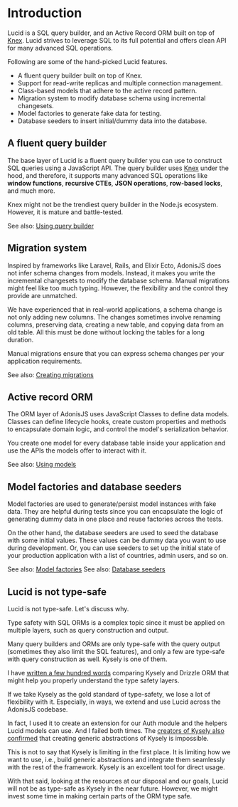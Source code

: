 # Introduction

Lucid is a SQL query builder, and an Active Record ORM built on top of [Knex](https://knexjs.org/). Lucid strives to leverage SQL to its full potential and offers clean API for many advanced SQL operations.

Following are some of the hand-picked Lucid features.

- A fluent query builder built on top of Knex.
- Support for read-write replicas and multiple connection management.
- Class-based models that adhere to the active record pattern.
- Migration system to modify database schema using incremental changesets.
- Model factories to generate fake data for testing.
- Database seeders to insert initial/dummy data into the database.

## A fluent query builder

The base layer of Lucid is a fluent query builder you can use to construct SQL queries using a JavaScript API. The query builder uses [Knex](https://knexjs.org/) under the hood, and therefore, it supports many advanced SQL operations like **window functions**, **recursive CTEs**, **JSON operations**, **row-based locks**, and much more.

Knex might not be the trendiest query builder in the Node.js ecosystem. However, it is mature and battle-tested.

See also: [Using query builder](./installation.md#basic-usage)

## Migration system

Inspired by frameworks like Laravel, Rails, and Elixir Ecto, AdonisJS does not infer schema changes from models. Instead, it makes you write the incremental changesets to modify the database schema. Manual migrations might feel like too much typing. However, the flexibility and the control they provide are unmatched.

We have experienced that in real-world applications, a schema change is not only adding new columns. The changes sometimes involve renaming columns, preserving data, creating a new table, and copying data from an old table. All this must be done without locking the tables for a long duration.

Manual migrations ensure that you can express schema changes per your application requirements.

See also: [Creating migrations](../migrations/introduction.md)

## Active record ORM

The ORM layer of AdonisJS uses JavaScript Classes to define data models. Classes can define lifecycle hooks, create custom properties and methods to encapsulate domain logic, and control the model's serialization behavior.

You create one model for every database table inside your application and use the APIs the models offer to interact with it.

See also: [Using models]()

## Model factories and database seeders

Model factories are used to generate/persist model instances with fake data. They are helpful during tests since you can encapsulate the logic of generating dummy data in one place and reuse factories across the tests.

On the other hand, the database seeders are used to seed the database with some initial values. These values can be dummy data you want to use during development. Or, you can use seeders to set up the initial state of your production application with a list of countries, admin users, and so on.

See also: [Model factories]()
See also: [Database seeders]()

## Lucid is not type-safe

Lucid is not type-safe. Let's discuss why.

Type safety with SQL ORMs is a complex topic since it must be applied on multiple layers, such as query construction and output.

Many query builders and ORMs are only type-safe with the query output (sometimes they also limit the SQL features), and only a few are type-safe with query construction as well. Kysely is one of them.

I have [written a few hundred words](https://github.com/thetutlage/meta/discussions/8) comparing Kysely and Drizzle ORM that might help you properly understand the type safety layers.

If we take Kysely as the gold standard of type-safety, we lose a lot of flexibility with it. Especially, in ways, we extend and use Lucid across the AdonisJS codebase.

In fact, I used it to create an extension for our Auth module and the helpers Lucid models can use. And I failed both times. The [creators of Kysely also confirmed](https://www.answeroverflow.com/m/1179612569774870548) that creating generic abstractions of Kysely is impossible.

This is not to say that Kysely is limiting in the first place. It is limiting how we want to use, i.e., build generic abstractions and integrate them seamlessly with the rest of the framework. Kysely is an excellent tool for direct usage.

With that said, looking at the resources at our disposal and our goals, Lucid will not be as type-safe as Kysely in the near future. However, we might invest some time in making certain parts of the ORM type safe.
